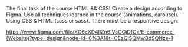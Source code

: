 The final task of the course HTML && CSS! Create a design according to Figma. Use all techniques learned in the course (animations, carousel). Using CSS & HTML (scss or sass).
There must be a responsive design.

https://www.figma.com/file/XO6cXD4IlZn6IVcGOjDfGx/E-commerce-(Website)?type=design&node-id=0%3A1&t=CEzQiSQMwBdSQNze-1
